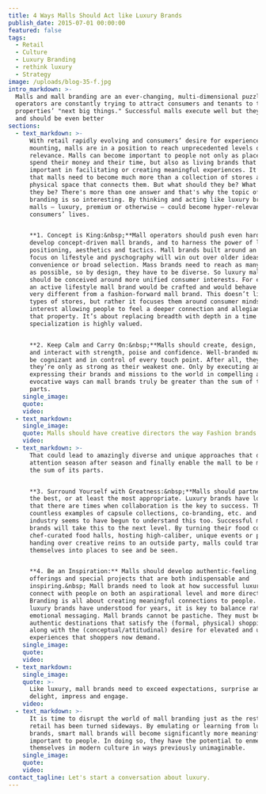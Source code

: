 ```yaml
---
title: 4 Ways Malls Should Act like Luxury Brands
publish_date: 2015-07-01 00:00:00
featured: false
tags:
  - Retail
  - Culture
  - Luxury Branding
  - rethink luxury
  - Strategy
image: /uploads/blog-35-f.jpg
intro_markdown: >-
  Malls and mall branding are an ever-changing, multi-dimensional puzzle. Mall
  operators are constantly trying to attract consumers and tenants to their
  properties’ "next big things." Successful malls execute well but they could
  and should be even better​
sections:
  - text_markdown: >-
      With retail rapidly evolving and consumers’ desire for experience
      mounting, malls are in a position to reach unprecedented levels of
      relevance. Malls can become important to people not only as places to
      spend their money and their time, but also as living brands that are
      important in facilitating or creating meaningful experiences. It’s clear
      that malls need to become much more than a collection of stores and the
      physical space that connects them. But what should they be? What could
      they be? There's more than one answer and that's why the topic of mall
      branding is so interesting. By thinking and acting like luxury brands,
      malls – luxury, premium or otherwise – could become hyper-relevant to
      consumers’ lives.


      **1. Concept is King:&nbsp;**Mall operators should push even harder to
      develop concept-driven mall brands, and to harness the power of luxury
      positioning, aesthetics and tactics. Mall brands built around an enhanced
      focus on lifestyle and pyschography will win out over older ideas like
      convenience or broad selection. Mass brands need to reach as many people
      as possible, so by design, they have to be diverse. So luxury mall brands
      should be conceived around more unified consumer interests. For example,
      an active lifestyle mall brand would be crafted and would behave in ways
      very different from a fashion-forward mall brand. This doesn’t limit the
      types of stores, but rather it focuses them around consumer mindset and
      interest allowing people to feel a deeper connection and allegiance with
      that property. It’s about replacing breadth with depth in a time when
      specialization is highly valued.


      **2. Keep Calm and Carry On:&nbsp;**Malls should create, design, launch
      and interact with strength, poise and confidence. Well-branded malls will
      be cognizant and in control of every touch point. After all, they know
      they’re only as strong as their weakest one. Only by executing and
      expressing their brands and missions to the world in compelling and
      evocative ways can mall brands truly be greater than the sum of their
      parts.​
    single_image:
    quote:
    video:
  - text_markdown:
    single_image:
    quote: Malls should have creative directors the way Fashion brands do.
    video:
  - text_markdown: >-
      That could lead to amazingly diverse and unique approaches that draw
      attention season after season and finally enable the mall to be more than
      the sum of its parts.


      **3. Surround Yourself with Greatness:&nbsp;**Malls should partner with
      the best, or at least the most appropriate. Luxury brands have long known
      that there are times when collaboration is the key to success. There are
      countless examples of capsule collections, co-branding, etc. and the mall
      industry seems to have begun to understand this too. Successful mall
      brands will take this to the next level. By turning their food courts into
      chef-curated food halls, hosting high-caliber, unique events or perhaps
      handing over creative reins to an outside party, malls could transform
      themselves into places to see and be seen.


      **4. Be an Inspiration:** Malls should develop authentic-feeling, high-end
      offerings and special projects that are both indispensable and
      inspiring.&nbsp; Mall brands need to look at how successful luxury brands
      connect with people on both an aspirational level and more directly.
      Branding is all about creating meaningful connections to people. Like
      luxury brands have understood for years, it is key to balance rational and
      emotional messaging. Mall brands cannot be pastiche. They must be
      authentic destinations that satisfy the (formal, physical) shopping need
      along with the (conceptual/attitudinal) desire for elevated and unique
      experiences that shoppers now demand.​
    single_image:
    quote:
    video:
  - text_markdown:
    single_image:
    quote: >-
      Like luxury, mall brands need to exceed expectations, surprise and
      delight, impress and engage.
    video:
  - text_markdown: >-
      It is time to disrupt the world of mall branding just as the rest of
      retail has been turned sideways. By emulating or learning from luxury
      brands, smart mall brands will become significantly more meaningful and
      important to people. In doing so, they have the potential to enmesh
      themselves in modern culture in ways previously unimaginable.​
    single_image:
    quote:
    video:
contact_tagline: Let's start a conversation about luxury.
---
```



